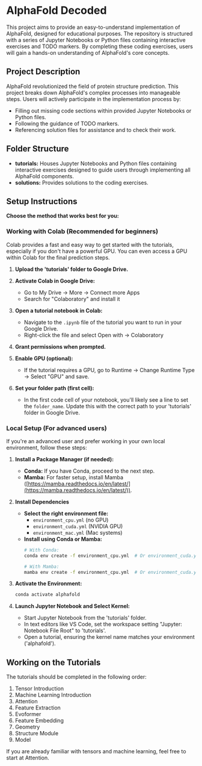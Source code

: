 # AlphaFold Decoded

This project aims to provide an easy-to-understand implementation of AlphaFold, designed for educational purposes. The repository is structured with a series of Jupyter Notebooks or Python files containing interactive exercises and TODO markers. By completing these coding exercises, users will gain a hands-on understanding of AlphaFold's core concepts.

## Project Description

AlphaFold revolutionized the field of protein structure prediction. This project breaks down AlphaFold's complex processes into manageable steps. Users will actively participate in the implementation process by:

* Filling out missing code sections within provided Jupyter Notebooks or Python files.
* Following the guidance of TODO markers.
* Referencing solution files for assistance and to check their work.

## Folder Structure

* **tutorials:** Houses Jupyter Notebooks and Python files containing interactive exercises designed to guide users through implementing all AlphaFold components. 
* **solutions:** Provides solutions to the coding exercises.  

## Setup Instructions

**Choose the method that works best for you:**

### Working with Colab (Recommended for beginners)

Colab provides a fast and easy way to get started with the tutorials, especially if you don't have a powerful GPU. You can even access a GPU within Colab for the final prediction steps.

1. **Upload the 'tutorials' folder to Google Drive.**

2. **Activate Colab in Google Drive:**
   * Go to My Drive -> More -> Connect more Apps
   * Search for "Colaboratory" and install it

3. **Open a tutorial notebook in Colab:**
   * Navigate to the `.ipynb` file of the tutorial you want to run in your Google Drive.
   * Right-click the file and select Open with -> Colaboratory 

4. **Grant permissions when prompted.**

5. **Enable GPU (optional):**
   * If the tutorial requires a GPU, go to Runtime -> Change Runtime Type -> Select "GPU" and save.

6. **Set your folder path (first cell):**
   * In the first code cell of your notebook, you'll likely see a line to set the `folder_name`. Update this with the correct path to your 'tutorials' folder in Google Drive.  

### Local Setup (For advanced users) 

If you're an advanced user and prefer working in your own local environment, follow these steps:

1. **Install a Package Manager (if needed):**
   * **Conda:** If you have Conda, proceed to the next step.
   * **Mamba:** For faster setup, install Mamba ([https://mamba.readthedocs.io/en/latest/](https://mamba.readthedocs.io/en/latest/)).

2. **Install Dependencies**
   * **Select the right environment file:**
      * `environment_cpu.yml` (no GPU) 
      * `environment_cuda.yml` (NVIDIA GPU)
      * `environment_mac.yml` (Mac systems)  
   * **Install using Conda or Mamba:**
      ```bash
      # With Conda:
      conda env create -f environment_cpu.yml  # Or environment_cuda.yml/mac.yml

      # With Mamba:
      mamba env create -f environment_cpu.yml  # Or environment_cuda.yml/mac.yml
      ```

3. **Activate the Environment:**
   ```bash
   conda activate alphafold
   ```

4. **Launch Jupyter Notebook and Select Kernel:**
   * Start Jupyter Notebook from the 'tutorials' folder.
   * In text editors like VS Code, set the workspace setting "Jupyter: Notebook File Root" to 'tutorials'.
   * Open a tutorial, ensuring the kernel name matches your environment ('alphafold').


## Working on the Tutorials
The tutorials should be completed in the following order:

1. Tensor Introduction
2. Machine Learning Introduction
3. Attention
4. Feature Extraction
5. Evoformer
6. Feature Embedding
7. Geometry
8. Structure Module
9. Model

If you are already familiar with tensors and machine learning, feel free to start at Attention.
